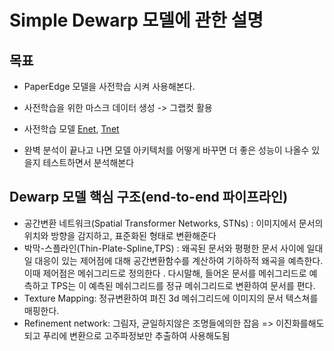 # Simple Dewarp 모델에 관한 설명
## 목표
- PaperEdge 모델을 사전학습 시켜 사용해본다.
- 사전학습을 위한 마스크 데이터 생성 -> 그랩컷 활용
- 사전학습 모델 [Enet](https://drive.google.com/file/d/1OVHETBHQ5u-1tnci3qd7OcAjas4v1xnl/view?usp=sharing), [Tnet](https://drive.google.com/file/d/1gEp4ecmdvKds2nzk9CaZb_pLvhRoyAsv/view?usp=sharing)

- 완벽 분석이 끝나고 나면 모델 아키텍처를 어떻게 바꾸면 더 좋은 성능이 나올수 있을지 테스트하면서 분석해본다


## Dewarp 모델 핵심 구조(end-to-end 파이프라인)
- 공간변환 네트워크(Spatial Transformer Networks, STNs) : 이미지에서 문서의 위치와 방향을 감지하고, 표준화된 형태로 변환해준다
- 박막-스플라인(Thin-Plate-Spline,TPS) : 왜곡된 문서와 평평한 문서 사이에 일대일 대응이 있는 제어점에 대해 공간변환함수를 계산하여 기하하적 왜곡을 예측한다. 이때 제어점은 메쉬그리드로 정의한다 . 다시말해,  들어온 문서를 메쉬그리드로 예측하고 TPS는 이 예측된 메쉬그리드를 정규 메쉬그리드로 변환하여 문서를 편다.
- Texture Mapping: 정규변환하여 펴진 3d 메쉬그리드에 이미지의 문서 텍스쳐를 매핑한다.
- Refinement network: 그림자, 균일하지않은 조명들에의한 잡음 => 이진화를해도되고 푸리에 변환으로 고주파정보만 추출하여 사용해도됨


